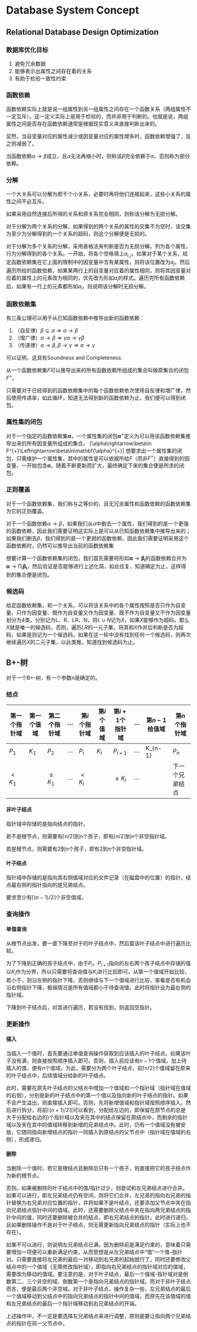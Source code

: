 # Database System Concept

## Relational Database Design Optimization

### 数据库优化目标

1. 避免冗余数据
2. 能够表示出属性之间存在着的关系
3. 有助于检验一致性约束

### 函数依赖

函数依赖实际上就是说一组属性到另一组属性之间存在一个函数关系（两组属性不一定互斥）。这一定义实际上是用于检验的，而并非用于判断的。也就是说，两组属性之间是否存在函数依赖通常是根据现实意义来直接判断出来的。

显然，当自变量对应的属性减少或因变量对应的属性增多时，函数依赖增强了，反之则减弱了。

当函数依赖$\alpha \rightarrow \beta$成立，且$\alpha$无法再缩小时，则称该$\beta$完全依赖于$\alpha$，否则称为部分依赖。

### 分解

一个大关系可以分解为若干个小关系，必要时再将他们连接起来，这些小关系的属性之间不必互斥。

如果采用自然连接后所得的关系和原关系完全相同，则称该分解为无损分解。

对于分解为两个关系的分解，如果得到的两个关系的属性的交集不为空时，该交集为至少为分解得到的一个关系的超码，则这个分解便是无损的。

对于分解为多个关系的分解，采用表格法来判断是否为无损分解。列为各个属性，行为分解得到的各个关系。一开始，将各个空格填上$a_{i,j}$，如果对于某个关系，给定函数依赖集在它上面的限制中的因变量中含有某属性，则将该位置改为$a_j$。然后遍历所给的函数依赖，如果某两行上的自变量对应着的属性相同，则将其因变量对应着的属性上的元素改为相同的，优先改为形如$a_i$的样式。遍历完所有函数依赖后，如果有一行上的元素都形如$a_i$，则说明该分解时无损分解。

### 函数依赖集

有三条公理可以用于从已知函数依赖中推导出新的函数依赖：

1. （自反律）$\beta\subseteq\alpha\Rightarrow\alpha\rightarrow\beta$
2. （增广律）$\alpha\rightarrow\beta\Rightarrow\gamma\alpha\rightarrow\gamma\beta$
3. （传递律）$\alpha\rightarrow\beta,\beta\rightarrow\gamma\Rightarrow\alpha\rightarrow\gamma$

可以证明，这具有Soundness and Completeness.

从一个函数依赖集$F$可以推导出来的所有函数依赖所组成的集合叫做原集合的闭包$F^{+}$。

只需要对于已经得到的函数依赖集中的每个函数依赖依次使用自反律和增广律，然后使用传递率，如此循环，知道无法得到新的函数依赖为止，我们便可以得到闭包。

### 属性集的闭包

对于一个指定的函数依赖集$\mathbf{\alpha}$，一个属性集的闭包$\mathbf{\alpha}^{+}$定义为可以用该函数依赖集推导出来的所有因变量所组成的集合。
\[\alpha\rightarrow\beta\in F^{+}\Leftrightarrow\beta\in\mathbf{\alpha}^{+}\]
想要求出一个属性集的闭包，只需维护一个属性集，其中的属性是可以依据所给$F$（而非$F^{+}$）直接得到的因变量，一开始包含$\mathbf{\alpha}$，随着不断更新而扩大，最终确定下来的集合便是所求的闭包。

### 正则覆盖

对于一个函数依赖集，我们称与之等价的、且无冗余属性和函数依赖的函数依赖集为它的正则覆盖。

对于一个函数依赖$\alpha\rightarrow\beta$，如果我们从$\alpha$中删去一个属性，我们得到的是一个更强的函数依赖，因此我们需要证明这实际上是可以从已知函数依赖集中推导出来的；如果我们删去$\beta$，我们得到的是一个更弱的函数依赖，因此我们需要证明采用这个函数依赖时，仍然可以推导出当前的函数依赖集

想要计算一个函数依赖集的闭包，我们首先需要将形如$\mathbf{\alpha}\rightarrow\mathbf{\beta_i}$的函数依赖合并为$\mathbf{\alpha}\rightarrow\prod_i\mathbf{\beta_i}$，然后验证是否能够进行上述化简，如此往复，知道确定为止，这样得到的集合便是闭包。

### 候选码

给定函数依赖集，和一个关系，可以将该关系中的各个属性按照是否只作为自变量、只作为因变量、既作为自变量又作为因变量、既不作为自变量又不作为因变量划分为4类，分别记为L、R、LR、N，将$L\cup N$记为$X$，如果$X$能够作为超码，那么$X$就是唯一的候选码，否则，遍历$LR$的一元子集，将其和$X$作并后判断是否为超码，如果是则记为一个候选码，如果在这一轮中没有找到任何一个候选码，则再次继续遍历$X$的二元子集，以此类推，知道找到候选码为止。

## B+-树

对于一个B+-树，有一个参数$n$是确定的。

### 结点

|第一个指针域|第一个值域|第二个指针域|$\cdots$|第$i$个指针域|第$i$个值域|第$i+1$个指针域|$\cdots$|第$n-1$给值域|第$n$个指针域|
|-----------|-----------|-----------|-----------|-----------|-----------|-----------|-----------|----------|---------|
|$P_1$|$K_1$|$P_2$|$\cdots$|$P_i$|$K_i$|$P_{i+1}$|$\cdots$|K_{n-1}|$P_n$|
|$<K_1$||$\leq K_1$|$\cdots$|$<K_i$||$\leq K_{i}$|$\cdots$||下一个兄弟结点|

#### 非叶子结点

指针域中存储的是指向结点的指针。

若不是根节点，则需要有$\lceil n/2\rceil$到$n$个孩子，即有$\lceil n/2\rceil$到$n$个非空指针域。

若是根节点，则需要有$2$到$n$个孩子，即有$2$到$n$个非空指针域。

#### 叶子结点

指针域中存储的是指向其右侧值域对应的文件记录（在磁盘中的位置）的指针。结点最右侧的指针指向的是兄弟结点。

要求至少有$\lceil (n-1)/2\rceil$个非空值域。

### 查询操作

#### 单值查询

从根节点出发，要一直下降至对于的叶子结点中，然后载该叶子结点中进行遍历比较。

为了下降到正确的孩子结点中，由于$P_i$，$P_{i+1}$指向的左右两个孩子结点中存储的值以$K_i$作为分界，所以只需要将查询值与$K_i$进行比较即可。从第一个值域开始比较，若小于，则沿左侧的指针下降，否则继续与下一个值域进行比较，查看是否有机会沿右侧指针下降，极端情况是所有值域都小于待查询值，此时将指针设为最右侧的指针域。

下降到叶子结点后，对其进行遍历，若没有找到，则返回空指针。

### 更新操作

#### 插入

当插入一个值时，首先要通过单值查询操作获取到应该插入的叶子结点。如果该叶子没有满，则直接按照顺序插入即可。否则，插入前应该有$n-1$个值域，加上待插入的值，便有$n$个值域，为此，需要分为两个叶子结点，前$\lceil n/2\rceil$个值域留在原来的叶子结点中，后续值域分给新的叶子结点。

此时，需要在原先叶子结点的父结点中增加一个值域和一个指针域（指针域在值域的右侧），分别是新的叶子结点中的第一个值以及指向新的叶子结点的指针。如果不会产生溢出，则直接插入即可。否则，先将新增值域和指针域按照顺序插入。然后进行拆分，将前$\lceil (n+1)/2\rceil$(可以看到，分配给左边的，即保留在原节点的总是大于分配给右边的)个指针域以及夹在其中的结点保留在原结点中，而剩余的指针域以及夹在其中的值域转移到新增的兄弟结点中。此时，仍有一个值域没有被安放，它随同指向新增结点的指针一同插入到原结点的父节点中（指针域在值域的右侧），形成递归。

#### 删除

当删除一个值时，若它是根结点且删除后只有一个孩子，则直接把它的孩子结点作为新的根节点。

否则。如果被删除的叶子结点中的值/指针过少，则尝试和左兄弟结点进行合并。如果可以进行，即左兄弟结点仍有空间，则将它们合并，左兄弟的指向右兄弟的指针替换为右兄弟对应位置的指针，并将如果不是叶结点，还要添加父节点中夹在指向兄弟结点指针中间的值域。此时，还需要删除父结点中夹在指向两兄弟结点的指针中间的值，同时还要删除被合并的结点，即右兄弟结点的指针。此时进行递归，且如果删除操作不是对于叶子结点，则无需更新指向兄弟结点的指针（实际上也不存在）。

如果不可以进行，则说明左兄弟结点已满。因为删除前是满足约束的，意味着只需要增加一项便可以重新满足约束，从而思想是从左兄弟结点中“借”一个值-指针对。只需要直接将左兄弟的最后一对移动到右兄弟的起始就行了，同时还要修改父结点中的一个值域（无需修改指针域），即指向右兄弟结点的指针域对应的值域，需要改为移动的值域。要注意的是，对于叶子结点，最后一个值域-指针域对是倒数第二、三个非空的域，倒数第一个是指向兄弟结点的指针域。而对于非叶子结点而言，便是最后两个非空域。对于非叶子结点，操作复杂一些，左兄弟结点的最后一个值域移动到父结点中的指向兄弟结点的指针中间的值域，而原先在该值域的值和左兄弟结点的最后一个指针域移动到右兄弟结点的开端。

上述操作中，不一定是要选择左兄弟结点来进行调整，原则是要让指向两个兄弟结点的指针在同一父节点中。